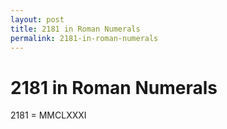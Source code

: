 ```yaml
---
layout: post
title: 2181 in Roman Numerals
permalink: 2181-in-roman-numerals
---
```


# 2181 in Roman Numerals

2181 = MMCLXXXI
